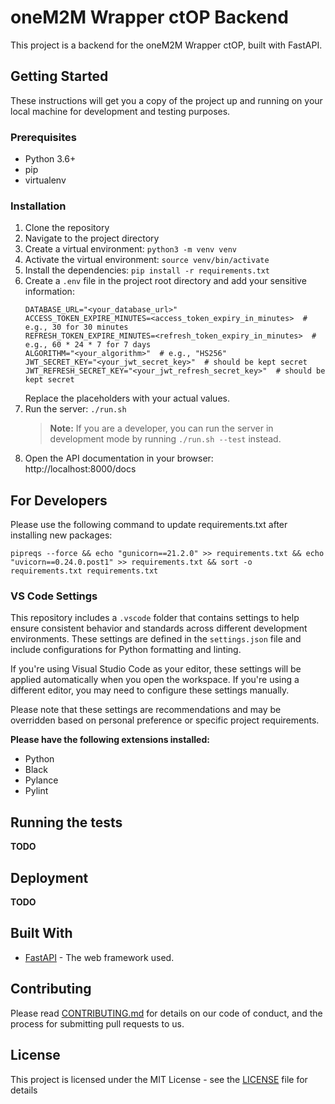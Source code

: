# oneM2M Wrapper ctOP Backend

This project is a backend for the oneM2M Wrapper ctOP, built with FastAPI.

## Getting Started

These instructions will get you a copy of the project up and running on your local machine for development and testing purposes.

### Prerequisites

- Python 3.6+
- pip
- virtualenv

### Installation

1. Clone the repository
2. Navigate to the project directory
3. Create a virtual environment: `python3 -m venv venv`
4. Activate the virtual environment: `source venv/bin/activate`
5. Install the dependencies: `pip install -r requirements.txt`
6. Create a `.env` file in the project root directory and add your sensitive information:
   ```env
   DATABASE_URL="<your_database_url>"
   ACCESS_TOKEN_EXPIRE_MINUTES=<access_token_expiry_in_minutes>  # e.g., 30 for 30 minutes
   REFRESH_TOKEN_EXPIRE_MINUTES=<refresh_token_expiry_in_minutes>  # e.g., 60 * 24 * 7 for 7 days
   ALGORITHM="<your_algorithm>"  # e.g., "HS256"
   JWT_SECRET_KEY="<your_jwt_secret_key>"  # should be kept secret
   JWT_REFRESH_SECRET_KEY="<your_jwt_refresh_secret_key>"  # should be kept secret
    ```
    Replace the placeholders with your actual values. 
7. Run the server: `./run.sh`
   > **Note:** If you are a developer, you can run the server in development mode by running `./run.sh --test` instead.
8. Open the API documentation in your browser: http://localhost:8000/docs

## For Developers
Please use the following command to update requirements.txt after installing new packages:
```
pipreqs --force && echo "gunicorn==21.2.0" >> requirements.txt && echo "uvicorn==0.24.0.post1" >> requirements.txt && sort -o requirements.txt requirements.txt
```

### VS Code Settings

This repository includes a `.vscode` folder that contains settings to help ensure consistent behavior and standards across different development environments. These settings are defined in the `settings.json` file and include configurations for Python formatting and linting.

If you're using Visual Studio Code as your editor, these settings will be applied automatically when you open the workspace. If you're using a different editor, you may need to configure these settings manually.

Please note that these settings are recommendations and may be overridden based on personal preference or specific project requirements.

**Please have the following extensions installed:**
- Python
- Black
- Pylance
- Pylint

## Running the tests

**TODO**

## Deployment

**TODO**

## Built With

- [FastAPI](https://fastapi.tiangolo.com/) - The web framework used.

## Contributing

Please read [CONTRIBUTING.md](CONTRIBUTING.md) for details on our code of conduct, and the process for submitting pull requests to us.

## License

This project is licensed under the MIT License - see the [LICENSE](./LICENSE) file for details
